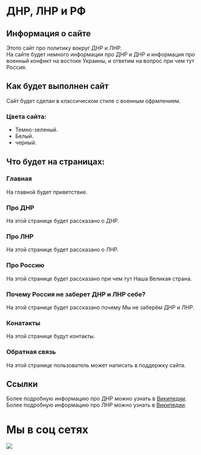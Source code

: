# ДНР, ЛНР и РФ
## Информация о сайте 
Этото сайт про политику вокруг ДНР и ЛНР.
<br>
На сайте будет немного информации про ДНР и ДНР и информация про военный конфикт на востоке Украины, и ответим на вопрос при чем тут Россия.
## Как будет выполнен сайт
Сайт будет сделан в классическом стиле с военным офрмлением.
### Цвета сайта:
* Темно-зеленый.
* Белый.
* черный.
## Что будет на страницах:
###   Главная
На главной будет приветствие.
### Про ДНР
На этой странице будет рассказано о ДНР.
### Про ЛНР
На этой странице будет рассказано о ЛНР.
### Про Россию
На этой странице будет рассказано при чем тут Наша Великая страна.
### Почему Россия не заберет ДНР и ЛНР себе?
На этой странице будет рассказано почему Мы не заберём ДНР и ЛНР.
### Конатакты
На этой странице будут контакты.
### Обратная связь
На этой странице пользователь может написать в поддержку сайта.

## Ссылки
Более подробную информацию про ДНР можно узнать в [Википедии](https://ru.wikipedia.org/wiki/Донецкая_Народная_Республика).
<br>
Более подробную информацию про ЛНР можно узнать в [Википедии](https://ru.wikipedia.org/wiki/Луганская_Народная_Республика).
<br>
# Мы в соц сетях
[![](https://github.com/ruzaharsu/svoe/blob/main/Vk.png)](https://vk.com/new_su_2020)
